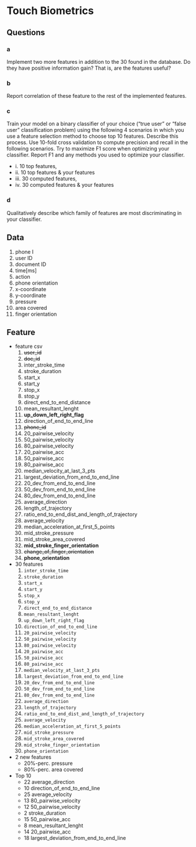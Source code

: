 # Touch Biometrics

## Questions

### a

Implement two more features in addition to the 30 found in the database. Do they have positive information gain? That is, are the features useful?

### b

Report correlation of these feature to the rest of the implemented features.

### c

Train your model on a binary classifier of your choice (“true user” or “false user” classification problem) using the following 4 scenarios in which you use a feature selection method to choose top 10 features. Describe this process. Use 10-fold cross validation to compute precision and recall in the following scenarios. Try to maximize F1 score when optimizing your classifier. Report F1 and any methods you used to optimize your classifier.

* i. 10 top features,
* ii. 10 top features & your features
* iii. 30 computed features,
* iv. 30 computed features & your features

### d

Qualitatively describe which family of features are most discriminating in your classifier.

## Data

1. phone I
1. user ID
1. document ID
1. time[ms]
1. action
1. phone orientation
1. x-coordinate
1. y-coordinate
1. pressure
1. area covered
1. finger orientation

## Feature

* feature csv
    1. ~~user_id~~
    1. ~~doc_id~~
    1. inter_stroke_time
    1. stroke_duration
    1. start_x
    1. start_y
    1. stop_x
    1. stop_y
    1. direct_end_to_end_distance
    1. mean_resultant_lenght
    1. **up_down_left_right_flag**
    1. direction_of_end_to_end_line
    1. ~~phone_id~~
    1. 20_pairwise_velocity
    1. 50_pairwise_velocity
    1. 80_pairwise_velocity
    1. 20_pairwise_acc
    1. 50_pairwise_acc
    1. 80_pairwise_acc
    1. median_velocity_at_last_3_pts
    1. largest_deviation_from_end_to_end_line
    1. 20_dev_from_end_to_end_line
    1. 50_dev_from_end_to_end_line
    1. 80_dev_from_end_to_end_line
    1. average_direction
    1. length_of_trajectory
    1. ratio_end_to_end_dist_and_length_of_trajectory
    1. average_velocity
    1. median_acceleration_at_first_5_points
    1. mid_stroke_pressure
    1. mid_stroke_area_covered
    1. **mid_stroke_finger_orientation**
    1. ~~change_of_finger_orientation~~
    1. **phone_orientation**
* 30 features
    1. `inter_stroke_time`
    1. `stroke_duration`
    1. `start_x`
    1. `start_y`
    1. `stop_x`
    1. `stop_y`
    1. `direct_end_to_end_distance`
    1. `mean_resultant_lenght`
    1. `up_down_left_right_flag`
    1. `direction_of_end_to_end_line`
    1. `20_pairwise_velocity`
    1. `50_pairwise_velocity`
    1. `80_pairwise_velocity`
    1. `20_pairwise_acc`
    1. `50_pairwise_acc`
    1. `80_pairwise_acc`
    1. `median_velocity_at_last_3_pts`
    1. `largest_deviation_from_end_to_end_line`
    1. `20_dev_from_end_to_end_line`
    1. `50_dev_from_end_to_end_line`
    1. `80_dev_from_end_to_end_line`
    1. `average_direction`
    1. `length_of_trajectory`
    1. `ratio_end_to_end_dist_and_length_of_trajectory`
    1. `average_velocity`
    1. `median_acceleration_at_first_5_points`
    1. `mid_stroke_pressure`
    1. `mid_stroke_area_covered`
    1. `mid_stroke_finger_orientation`
    1. `phone_orientation`
* 2 new features
    * 20\%-perc. pressure
    * 80\%-perc. area covered
* Top 10
    * 22 average_direction
    * 10 direction_of_end_to_end_line
    * 25 average_velocity
    * 13 80_pairwise_velocity
    * 12 50_pairwise_velocity
    * 2 stroke_duration
    * 15 50_pairwise_acc
    * 8 mean_resultant_lenght
    * 14 20_pairwise_acc
    * 18 largest_deviation_from_end_to_end_line
